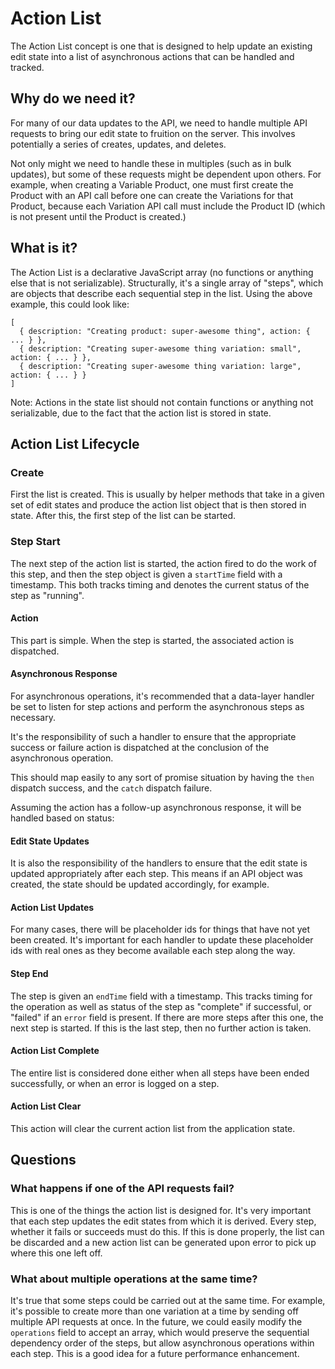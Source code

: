 # Action List

The Action List concept is one that is designed to help update an existing edit
state into a list of asynchronous actions that can be handled and tracked.


## Why do we need it?

For many of our data updates to the API, we need to handle multiple API requests
to bring our edit state to fruition on the server. This involves potentially a
series of creates, updates, and deletes.

Not only might we need to handle these in multiples (such as in bulk updates),
but some of these requests might be dependent upon others. For example, when
creating a Variable Product, one must first create the Product with an API call
before one can create the Variations for that Product, because each Variation API
call must include the Product ID (which is not present until the Product is
created.)


## What is it?

The Action List is a declarative JavaScript array (no functions or anything else
that is not serializable). Structurally, it's a single array of "steps",
which are objects that describe each sequential step in the list. Using the above
example, this could look like:

```
[
  { description: "Creating product: super-awesome thing", action: { ... } },
  { description: "Creating super-awesome thing variation: small", action: { ... } },
  { description: "Creating super-awesome thing variation: large", action: { ... } }
]
```

Note: Actions in the state list should not contain functions or anything not serializable,
due to the fact that the action list is stored in state.


## Action List Lifecycle

### Create

First the list is created. This is usually by helper methods that take in a given
set of edit states and produce the action list object that is then stored in state.
After this, the first step of the list can be started.

### Step Start

The next step of the action list is started, the action fired to do the work of this
step, and then the step object is given a `startTime` field with a timestamp.
This both tracks timing and denotes the current status of the step as "running".

#### Action

This part is simple. When the step is started, the associated action is dispatched.

#### Asynchronous Response

For asynchronous operations, it's recommended that a data-layer handler be set to
listen for step actions and perform the asynchronous steps as necessary.

It's the responsibility of such a handler to ensure that the appropriate success
or failure action is dispatched at the conclusion of the asynchronous operation.

This should map easily to any sort of promise situation by having the `then` dispatch
success, and the `catch` dispatch failure.

Assuming the action has a follow-up asynchronous response, it will be handled based on status:

#### Edit State Updates

It is also the responsibility of the handlers to ensure that the edit state is updated
appropriately after each step. This means if an API object was created, the state
should be updated accordingly, for example.

#### Action List Updates

For many cases, there will be placeholder ids for things that have not yet been created.
It's important for each handler to update these placeholder ids with real ones as they
become available each step along the way.

#### Step End

The step is given an `endTime` field with a timestamp. This tracks timing for the
operation as well as status of the step as "complete" if successful, or "failed" if
an `error` field is present. If there are more steps after this one, the next
step is started. If this is the last step, then no further action is taken.

#### Action List Complete

The entire list is considered done either when all steps have been ended
successfully, or when an error is logged on a step.

#### Action List Clear

This action will clear the current action list from the application state.


## Questions

### What happens if one of the API requests fail?

This is one of the things the action list is designed for. It's very important
that each step updates the edit states from which it is derived. Every step,
whether it fails or succeeds must do this. If this is done properly, the list can
be discarded and a new action list can be generated upon error to pick up where
this one left off.

### What about multiple operations at the same time?

It's true that some steps could be carried out at the same time. For example, it's
possible to create more than one variation at a time by sending off multiple API
requests at once. In the future, we could easily modify the `operations` field
to accept an array, which would preserve the sequential dependency order of the
steps, but allow asynchronous operations within each step. This is a good idea
for a future performance enhancement.

